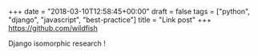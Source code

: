 +++
date = "2018-03-10T12:58:45+00:00"
draft = false
tags = ["python", "django", "javascript", "best-practice"]
title = "Link post"
+++
https://github.com/wildfish

Django isomorphic research !
